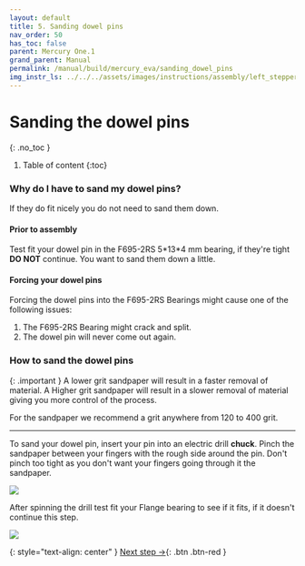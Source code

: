 ```yaml
---
layout: default
title: 5. Sanding dowel pins
nav_order: 50
has_toc: false
parent: Mercury One.1
grand_parent: Manual
permalink: /manual/build/mercury_eva/sanding_dowel_pins
img_instr_ls: ../../../assets/images/instructions/assembly/left_stepper
---
```


# Sanding the dowel pins
{: .no_toc }

1. Table of content
{:toc}

### Why do I have to sand my dowel pins?

If they do fit nicely you do not need to sand them down.

#### Prior to assembly

Test fit your dowel pin in the F695-2RS 5\*13\*4 mm bearing, if they're tight **DO NOT** continue. You want to sand them down a little. 


#### Forcing your dowel pins
Forcing the dowel pins into the F695-2RS Bearings might cause one of the following issues:

1. The F695-2RS Bearing might crack and split.
2. The dowel pin will never come out again.

### How to sand the dowel pins


{: .important }
A lower grit sandpaper will result in a faster removal of material. A Higher grit sandpaper will result in a slower removal of material giving you more control of the process.

For the sandpaper we recommend a grit anywhere from 120 to 400 grit.

---

To sand your dowel pin, insert your pin into an electric drill **chuck**. Pinch the sandpaper between your fingers with the rough side around the pin. Don't pinch too tight as you don't want your fingers going through it the sandpaper. 

<img class="roundcorners" src="{{page.img_instr_ls}}/sanding.jpg">

After spinning the drill test fit your Flange bearing to see if it fits, if it doesn't continue this step.

<img class="roundcorners" src="{{page.img_instr_ls}}/fit_drill.jpg">

{: style="text-align: center" }
<span class="fs-8">
[Next step &rarr;](/manual/build/mercury_eva/left_stepper_tower){: .btn .btn-red }
</span>